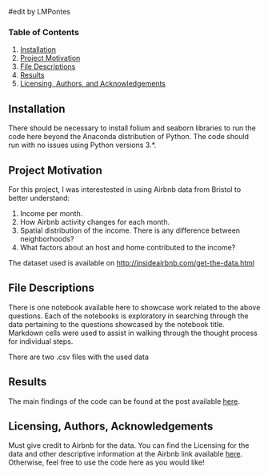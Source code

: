 #edit by LMPontes
### Table of Contents

1. [Installation](#installation)
2. [Project Motivation](#motivation)
3. [File Descriptions](#files)
4. [Results](#results)
5. [Licensing, Authors, and Acknowledgements](#licensing)

## Installation <a name="installation"></a>

There should be necessary to install folium and seaborn libraries to run the code here beyond the Anaconda distribution of Python.  The code should run with no issues using Python versions 3.*.

## Project Motivation<a name="motivation"></a>

For this project, I was interestested in using Airbnb data from Bristol to better understand:

1. Income per month.
2. How Airbnb activity changes for each month.
3. Spatial distribution of the income. There is any difference between neighborhoods?
4. What factors about an host and home contributed to the income?

The dataset used is available on http://insideairbnb.com/get-the-data.html


## File Descriptions <a name="files"></a>

There is one notebook available here to showcase work related to the above questions.  Each of the notebooks is exploratory in searching through the data pertaining to the questions showcased by the notebook title.  Markdown cells were used to assist in walking through the thought process for individual steps.  

There are two .csv files with the used data

## Results<a name="results"></a>

The main findings of the code can be found at the post available [here](https://medium.com/how-much-can-one-make-with-airbnb-in-bristol-uk-an/how-much-can-one-make-with-airbnb-in-bristol-uk-an-exploratory-analysis-7363f2f6452).

## Licensing, Authors, Acknowledgements<a name="licensing"></a>

Must give credit to Airbnb for the data.  You can find the Licensing for the data and other descriptive information at the Airbnb link available [here](http://insideairbnb.com/get-the-data.html).  Otherwise, feel free to use the code here as you would like! 
